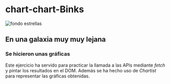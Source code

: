 # chart-chart-Binks

![fondo estrellas](https://github.com/JUHING-99/chart-chart-Binks/blob/main/assets/fondo.jpg)


## En una galaxia muy muy lejana
### Se hicieron unas gráficas

Este ejercicio ha servido para practicar la llamada a las APIs mediante _fetch_ y pintar los resultados en el DOM. Además se ha hecho uso de _Chartist_ para representar las gráficas obtenidas. 

